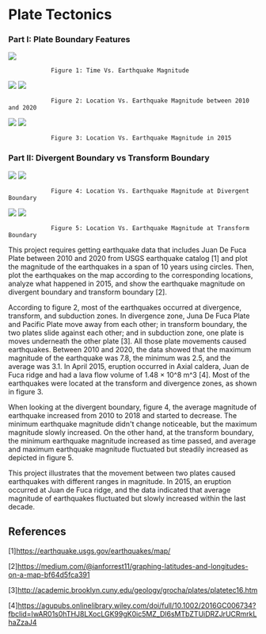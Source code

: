 # Plate Tectonics

### Part I: Plate Boundary Features

![](1.png)

                Figure 1: Time Vs. Earthquake Magnitude 

![](1.1.1.png)
![](1.1.PNG)

                Figure 2: Location Vs. Earthquake Magnitude between 2010 and 2020
                
![](3333.png)
![](3.1.PNG)

                Figure 3: Location Vs. Earthquake Magnitude in 2015

### Part II: Divergent Boundary vs Transform Boundary
![](4.png)
![](dv.png)

                Figure 4: Location Vs. Earthquake Magnitude at Divergent Boundary       
![](5.png)
![](tf.png)

                Figure 5: Location Vs. Earthquake Magnitude at Transform Boundary

This project requires getting earthquake data that includes Juan De Fuca Plate between 2010 and 2020 from USGS earthquake catalog [1] and plot the magnitude of the earthquakes in a span of 10 years using circles. Then, plot the earthquakes on the map according to the corresponding locations, analyze what happened in 2015, and show the earthquake magnitude on divergent boundary and transform boundary [2].

According to figure 2, most of the earthquakes occurred at divergence, transform, and subduction zones. In divergence zone, Juna De Fuca Plate and Pacific Plate move away from each other; in transform boundary, the two plates slide against each other; and in subduction zone, one plate is moves underneath the other plate [3]. All those plate movements caused earthquakes. Between 2010 and 2020, the data showed that the maximum magnitude of the earthquake was 7.8, the minimum was 2.5, and the average was 3.1. In April 2015, eruption occurred in Axial caldera, Juan de Fuca ridge and had a lava flow volume of 1.48 × 10^8 m^3 [4]. Most of the earthquakes were located at the transform and divergence zones, as shown in figure 3.

When looking at the divergent boundary, figure 4, the average magnitude of earthquake increased from 2010 to 2018 and started to decrease. The minimum earthquake magnitude didn't change noticeable, but the maximum magnitude slowly increased. On the other hand, at the transform boundary, the minimum earthquake magnitude increased as time passed, and average and maximum earthquake magnitude fluctuated but steadily increased as depicted in figure 5.

This project illustrates that the movement between two plates caused earthquakes with different ranges in magnitude. In 2015, an eruption occurred at Juan de Fuca ridge, and the data indicated that average magnitude of earthquakes fluctuated but slowly increased within the last decade.


## References

[1]https://earthquake.usgs.gov/earthquakes/map/

[2]https://medium.com/@ianforrest11/graphing-latitudes-and-longitudes-on-a-map-bf64d5fca391

[3]http://academic.brooklyn.cuny.edu/geology/grocha/plates/platetec16.htm

[4]https://agupubs.onlinelibrary.wiley.com/doi/full/10.1002/2016GC006734?fbclid=IwAR01s0hTHJ8LXocLGK99gK0ic5MZ_Dl6sMTbZTUiDRZJrUCRmrkLhaZzaJ4

